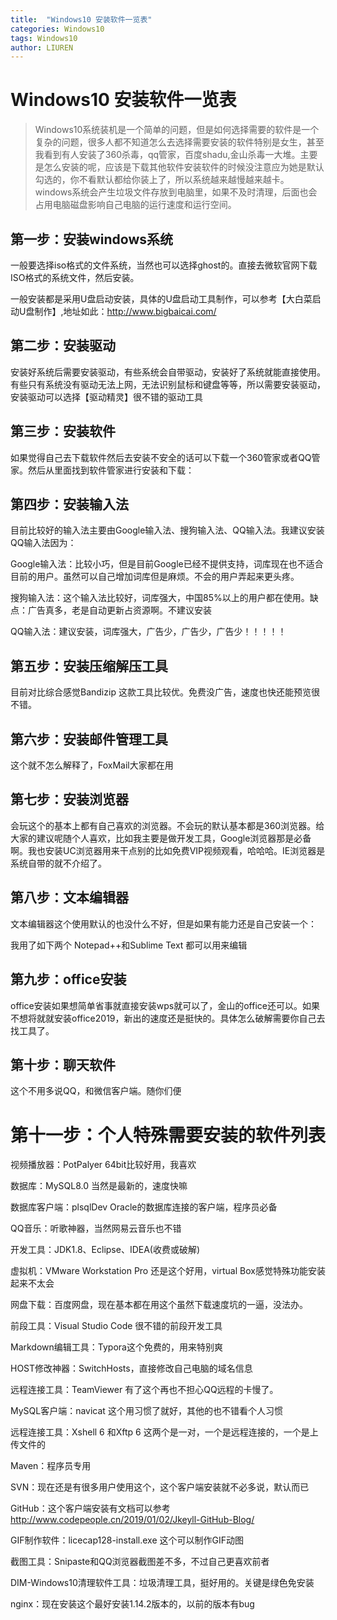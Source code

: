 ```yaml
---
title:  "Windows10 安装软件一览表"
categories: Windows10
tags: Windows10
author: LIUREN
---
```


# Windows10 安装软件一览表

> Windows10系统装机是一个简单的问题，但是如何选择需要的软件是一个复杂的问题，很多人都不知道怎么去选择需要安装的软件特别是女生，甚至我看到有人安装了360杀毒，qq管家，百度shadu,金山杀毒一大堆。主要是怎么安装的呢，应该是下载其他软件安装软件的时候没注意应为她是默认勾选的，你不看默认都给你装上了，所以系统越来越慢越来越卡。windows系统会产生垃圾文件存放到电脑里，如果不及时清理，后面也会占用电脑磁盘影响自己电脑的运行速度和运行空间。
>



## 第一步：安装windows系统

一般要选择iso格式的文件系统，当然也可以选择ghost的。直接去微软官网下载ISO格式的系统文件，然后安装。

一般安装都是采用U盘启动安装，具体的U盘启动工具制作，可以参考【大白菜启动U盘制作】,地址如此：<http://www.bigbaicai.com/>

## 第二步：安装驱动

安装好系统后需要安装驱动，有些系统会自带驱动，安装好了系统就能直接使用。有些只有系统没有驱动无法上网，无法识别鼠标和键盘等等，所以需要安装驱动，安装驱动可以选择【驱动精灵】很不错的驱动工具

## 第三步：安装软件

如果觉得自己去下载软件然后去安装不安全的话可以下载一个360管家或者QQ管家。然后从里面找到软件管家进行安装和下载：

## 第四步：安装输入法

目前比较好的输入法主要由Google输入法、搜狗输入法、QQ输入法。我建议安装QQ输入法因为：

Google输入法：比较小巧，但是目前Google已经不提供支持，词库现在也不适合目前的用户。虽然可以自己增加词库但是麻烦。不会的用户弄起来更头疼。

搜狗输入法：这个输入法比较好，词库强大，中国85%以上的用户都在使用。缺点：广告真多，老是自动更新占资源啊。不建议安装

QQ输入法：建议安装，词库强大，广告少，广告少，广告少！！！！！

## 第五步：安装压缩解压工具

目前对比综合感觉Bandizip 这款工具比较优。免费没广告，速度也快还能预览很不错。

## 第六步：安装邮件管理工具

这个就不怎么解释了，FoxMail大家都在用

## 第七步：安装浏览器

会玩这个的基本上都有自己喜欢的浏览器。不会玩的默认基本都是360浏览器。给大家的建议呢随个人喜欢，比如我主要是做开发工具，Google浏览器那是必备啊。我也安装UC浏览器用来干点别的比如免费VIP视频观看，哈哈哈。IE浏览器是系统自带的就不介绍了。

## 第八步：文本编辑器

文本编辑器这个使用默认的也没什么不好，但是如果有能力还是自己安装一个：

我用了如下两个 Notepad++和Sublime Text 都可以用来编辑

## 第九步：office安装

office安装如果想简单省事就直接安装wps就可以了，金山的office还可以。如果不想将就就安装office2019，新出的速度还是挺快的。具体怎么破解需要你自己去找工具了。

## 第十步：聊天软件

这个不用多说QQ，和微信客户端。随你们便

# 第十一步：个人特殊需要安装的软件列表

视频播放器：PotPalyer 64bit比较好用，我喜欢

数据库：MySQL8.0 当然是最新的，速度快嘛

数据库客户端：plsqlDev Oracle的数据库连接的客户端，程序员必备

QQ音乐：听歌神器，当然网易云音乐也不错

开发工具：JDK1.8、Eclipse、IDEA(收费或破解)

虚拟机：VMware Workstation Pro  还是这个好用，virtual Box感觉特殊功能安装起来不太会

网盘下载：百度网盘，现在基本都在用这个虽然下载速度坑的一逼，没法办。

前段工具：Visual Studio Code 很不错的前段开发工具

Markdown编辑工具：Typora这个免费的，用来特别爽

HOST修改神器：SwitchHosts，直接修改自己电脑的域名信息

远程连接工具：TeamViewer 有了这个再也不担心QQ远程的卡慢了。

MySQL客户端：navicat 这个用习惯了就好，其他的也不错看个人习惯

远程连接工具：Xshell 6 和Xftp 6 这两个是一对，一个是远程连接的，一个是上传文件的

Maven：程序员专用

SVN：现在还是有很多用户使用这个，这个客户端安装就不必多说，默认而已

GitHub：这个客户端安装有文档可以参考<http://www.codepeople.cn/2019/01/02/Jkeyll-GitHub-Blog/>

GIF制作软件：licecap128-install.exe 这个可以制作GIF动图

截图工具：Snipaste和QQ浏览器截图差不多，不过自己更喜欢前者

DIM-Windows10清理软件工具：垃圾清理工具，挺好用的。关键是绿色免安装

nginx：现在安装这个最好安装1.14.2版本的，以前的版本有bug

